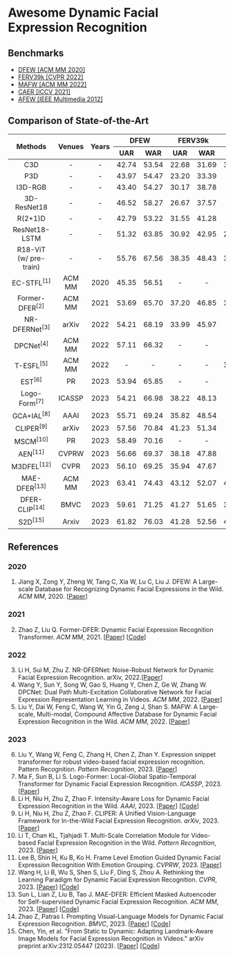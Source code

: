 # Awesome Dynamic Facial Expression Recognition

## Benchmarks 
  - [DFEW [ACM MM 2020]](https://dfew-dataset.github.io/)
  - [FERV39k [CVPR 2022]](https://wangyanckxx.github.io/Proj_CVPR2022_FERV39k.html)
  - [MAFW [ACM MM 2022]](https://mafw-database.github.io/MAFW/)
  - [CAER [ICCV 2021]](https://caer-dataset.github.io/)
  - [AFEW [IEEE Multimedia 2012]](https://cs.anu.edu.au/few/AFEW.html)

## Comparison of State-of-the-Art
<table>
<thead>
  <tr>
    <th style="text-align: center" rowspan="2">Methods</th>
    <th style="text-align: center" rowspan="2">Venues</th>
    <th style="text-align: center" rowspan="2">Years</th>
    <th style="text-align: center" colspan="2">DFEW</th>
    <th style="text-align: center" colspan="2">FERV39k</th>
    <th style="text-align: center" colspan="2">MAFW</th>
  </tr>
  <tr>
    <th style="text-align: center">UAR</th>
    <th style="text-align: center">WAR</th>
    <th style="text-align: center">UAR</th>
    <th style="text-align: center">WAR</th>
    <th style="text-align: center">UAR</th>
    <th style="text-align: center">WAR</th>
  </tr>
</thead>
<tbody>
  <tr>
    <td style="text-align: center">C3D</td>
    <td style="text-align: center">-</td>
    <td style="text-align: center">-</td>
    <td style="text-align: center">42.74</td>
    <td style="text-align: center">53.54</td>
    <td style="text-align: center">22.68</td>
    <td style="text-align: center">31.69</td>
    <td style="text-align: center">31.17 </td>
    <td style="text-align: center">42.25 </td>
  </tr>
  <tr>
    <td style="text-align: center">P3D</td>
    <td style="text-align: center">-</td>
    <td style="text-align: center">-</td>
    <td style="text-align: center">43.97</td>
    <td style="text-align: center">54.47</td>
    <td style="text-align: center">23.20</td>
    <td style="text-align: center">33.39</td>
    <td style="text-align: center">-</td>
    <td style="text-align: center">-</td>
  </tr>
  <tr>
    <td style="text-align: center">I3D-RGB</td>
    <td style="text-align: center">-</td>
    <td style="text-align: center">-</td>
    <td style="text-align: center">43.40</td>
    <td style="text-align: center">54.27</td>
    <td style="text-align: center">30.17</td>
    <td style="text-align: center">38.78</td>
    <td style="text-align: center">-</td>
    <td style="text-align: center">-</td>
  </tr>
  <tr>
    <td style="text-align: center">3D-ResNet18</td>
    <td style="text-align: center">-</td>
    <td style="text-align: center">-</td>
    <td style="text-align: center">46.52</td>
    <td style="text-align: center">58.27</td>
    <td style="text-align: center">26.67</td>
    <td style="text-align: center">37.57</td>
    <td style="text-align: center">-</td>
    <td style="text-align: center">-</td>
  </tr>
  <tr>
    <td style="text-align: center">R(2+1)D</td>
    <td style="text-align: center">-</td>
    <td style="text-align: center">-</td>
    <td style="text-align: center">42.79</td>
    <td style="text-align: center">53.22</td>
    <td style="text-align: center">31.55</td>
    <td style="text-align: center">41.28</td>
    <td style="text-align: center">-</td>
    <td style="text-align: center">-</td>
  </tr>
  <tr>
    <td style="text-align: center">ResNet18-LSTM</td>
    <td style="text-align: center">-</td>
    <td style="text-align: center">-</td>
    <td style="text-align: center">51.32</td>
    <td style="text-align: center">63.85</td>
    <td style="text-align: center">30.92</td>
    <td style="text-align: center">42.95</td>
    <td style="text-align: center">28.08</td>
    <td style="text-align: center">39.38</td>
  </tr>
  <tr>
    <td style="text-align: center">R18-ViT (w/ pre-train)</td>
    <td style="text-align: center">-</td>
    <td style="text-align: center">-</td>
    <td style="text-align: center">55.76</td>
    <td style="text-align: center">67.56</td>
    <td style="text-align: center">38.35</td>
    <td style="text-align: center">48.43</td>
    <td style="text-align: center">35.80</td>
    <td style="text-align: center">47.72</td>
  </tr>
  <tr>
    <td style="text-align: center">EC-STFL<sup>[1]</sup></td>
    <td style="text-align: center">ACM MM</td>
    <td style="text-align: center">2020</td>
    <td style="text-align: center">45.35</td>
    <td style="text-align: center">56.51</td>
    <td style="text-align: center">-</td>
    <td style="text-align: center">-</td>
    <td style="text-align: center">-</td>
    <td style="text-align: center">-</td>
  </tr>
  <tr>
    <td style="text-align: center">Former-DFER<sup>[2]</sup></td>
    <td style="text-align: center">ACM MM</td>
    <td style="text-align: center">2021</td>
    <td style="text-align: center">53.69</td>
    <td style="text-align: center">65.70</td>
    <td style="text-align: center">37.20</td>
    <td style="text-align: center">46.85</td>
    <td style="text-align: center">31.16 </td>
    <td style="text-align: center">43.27</td>
  </tr>
  <tr>
    <td style="text-align: center">NR-DFERNet<sup>[3]</sup></td>
    <td style="text-align: center">arXiv</td>
    <td style="text-align: center">2022</td>
    <td style="text-align: center">54.21</td>
    <td style="text-align: center">68.19</td>
    <td style="text-align: center">33.99</td>
    <td style="text-align: center">45.97</td>
    <td style="text-align: center">-</td>
    <td style="text-align: center">-</td>
  </tr>
  <tr>
    <td style="text-align: center">DPCNet<sup>[4]</sup></td>
    <td style="text-align: center">ACM MM</td>
    <td style="text-align: center">2022</td>
    <td style="text-align: center">57.11</td>
    <td style="text-align: center">66.32</td>
    <td style="text-align: center">-</td>
    <td style="text-align: center">-</td>
    <td style="text-align: center">-</td>
    <td style="text-align: center">-</td>
  </tr>
  <tr>
    <td style="text-align: center">T-ESFL<sup>[5]</sup></td>
    <td style="text-align: center">ACM MM</td>
    <td style="text-align: center">2022</td>
    <td style="text-align: center">-</td>
    <td style="text-align: center">-</td>
    <td style="text-align: center">-</td>
    <td style="text-align: center">-</td>
    <td style="text-align: center">33.28 </td>
    <td style="text-align: center">48.18</td>
  </tr>
  <tr>
    <td style="text-align: center">EST<sup>[6]</sup></td>
    <td style="text-align: center">PR</td>
    <td style="text-align: center">2023</td>
    <td style="text-align: center">53.94</td>
    <td style="text-align: center">65.85</td>
    <td style="text-align: center">-</td>
    <td style="text-align: center">-</td>
    <td style="text-align: center">-</td>
    <td style="text-align: center">-</td>
  </tr>
  <tr>
    <td style="text-align: center">Logo-Form<sup>[7]</sup></td>
    <td style="text-align: center">ICASSP</td>
    <td style="text-align: center">2023</td>
    <td style="text-align: center">54.21</td>
    <td style="text-align: center">66.98</td>
    <td style="text-align: center">38.22</td>
    <td style="text-align: center">48.13</td>
    <td style="text-align: center">-</td>
    <td style="text-align: center">-</td>
  </tr>
  <tr>
    <td style="text-align: center">GCA+IAL<sup>[8]</sup></td>
    <td style="text-align: center">AAAI</td>
    <td style="text-align: center">2023</td>
    <td style="text-align: center">55.71</td>
    <td style="text-align: center">69.24</td>
    <td style="text-align: center">35.82</td>
    <td style="text-align: center">48.54</td>
    <td style="text-align: center">-</td>
    <td style="text-align: center">-</td>
  </tr>
  <tr>
    <td style="text-align: center">CLIPER<sup>[9]</sup></td>
    <td style="text-align: center">arXiv</td>
    <td style="text-align: center">2023</td>
    <td style="text-align: center">57.56</td>
    <td style="text-align: center">70.84</td>
    <td style="text-align: center">41.23</td>
    <td style="text-align: center">51.34</td>
    <td style="text-align: center">-</td>
    <td style="text-align: center">-</td>
  </tr>
  <tr>
    <td style="text-align: center">MSCM<sup>[10]</sup></td>
    <td style="text-align: center">PR</td>
    <td style="text-align: center">2023</td>
    <td style="text-align: center">58.49</td>
    <td style="text-align: center">70.16</td>
    <td style="text-align: center">-</td>
    <td style="text-align: center">-</td>
    <td style="text-align: center">-</td>
    <td style="text-align: center">-</td>
  </tr>
  <tr>
    <td style="text-align: center">AEN<sup>[11]</sup></td>
    <td style="text-align: center">CVPRW</td>
    <td style="text-align: center">2023</td>
    <td style="text-align: center">56.66</td>
    <td style="text-align: center">69.37</td>
    <td style="text-align: center">38.18</td>
    <td style="text-align: center">47.88</td>
    <td style="text-align: center">-</td>
    <td style="text-align: center">-</td>
  </tr>
  <tr>
    <td style="text-align: center">M3DFEL<sup>[12]</sup></td>
    <td style="text-align: center">CVPR</td>
    <td style="text-align: center">2023</td>
    <td style="text-align: center">56.10</td>
    <td style="text-align: center">69.25</td>
    <td style="text-align: center">35.94</td>
    <td style="text-align: center">47.67</td>
    <td style="text-align: center">-</td>
    <td style="text-align: center">-</td>
  </tr>
  <tr>
    <td style="text-align: center">MAE-DFER<sup>[13]</sup></td>
    <td style="text-align: center">ACM MM</td>
    <td style="text-align: center">2023</td>
    <td style="text-align: center">63.41</td>
    <td style="text-align: center">74.43</td>
    <td style="text-align: center">43.12</td>
    <td style="text-align: center">52.07</td>
    <td style="text-align: center">41.62</td>
    <td style="text-align: center">54.31</td>
  </tr>
  <tr>
    <td style="text-align: center">DFER-CLIP<sup>[14]</sup></td>
    <td style="text-align: center">BMVC</td>
    <td style="text-align: center">2023</td>
    <td style="text-align: center">59.61</td>
    <td style="text-align: center">71.25</td>
    <td style="text-align: center">41.27</td>
    <td style="text-align: center">51.65</td>
    <td style="text-align: center">39.89</td>
    <td style="text-align: center">52.55</td>
  </tr> 
  <tr>
    <td style="text-align: center">S2D<sup>[15]</sup></td>
    <td style="text-align: center">Arxiv</td>
    <td style="text-align: center">2023</td>
    <td style="text-align: center">61.82</td>
    <td style="text-align: center">76.03</td>
    <td style="text-align: center">41.28</td>
    <td style="text-align: center">52.56</td>
    <td style="text-align: center">41.86</td>
    <td style="text-align: center">57.37</td>
  </tr> 
<!-- copy this to add new methods
  <tr>
    <td style="text-align: center"></td>
    <td style="text-align: center"></td>
    <td style="text-align: center"></td>
    <td style="text-align: center"></td>
    <td style="text-align: center"></td>
    <td style="text-align: center"></td>
    <td style="text-align: center"></td>
    <td style="text-align: center"></td>
    <td style="text-align: center"></td>
  </tr> 
-->
</tbody>
</table>

## References
<!-- Using Vancouver Format -->
### 2020
1. Jiang X, Zong Y, Zheng W, Tang C, Xia W, Lu C, Liu J. DFEW: A Large-scale Database for Recognizing Dynamic Facial Expressions in the Wild. *ACM MM*, 2020. [[Paper](https://doi.org/10.1145/3394171.3413620)]
### 2021
2. Zhao Z, Liu Q. Former-DFER: Dynamic Facial Expression Recognition Transformer. *ACM MM*, 2021. [[Paper](https://doi.org/10.1145/3474085.3475292)] [[Code](https://github.com/zengqunzhao/Former-DFER)]
### 2022
3. Li H, Sui M, Zhu Z. NR-DFERNet: Noise-Robust Network for Dynamic Facial Expression Recognition. arXiv, 2022.[[Paper](https://arxiv.org/abs/2206.04975)]
4. Wang Y, Sun Y, Song W, Gao S, Huang Y, Chen Z, Ge W, Zhang W. DPCNet: Dual Path Multi-Excitation Collaborative Network for Facial Expression Representation Learning in Videos. *ACM MM*, 2022. [[Paper](https://doi.org/10.1145/3503161.3547865)]
5. Liu Y, Dai W, Feng C, Wang W, Yin G, Zeng J, Shan S. MAFW: A Large-scale, Multi-modal, Compound Affective Database for Dynamic Facial Expression Recognition in the Wild. *ACM MM*, 2022. [[Paper](https://mafw-database.github.io/MAFW/)]
### 2023
6. Liu Y, Wang W, Feng C, Zhang H, Chen Z, Zhan Y. Expression snippet transformer for robust video-based facial expression recognition. Pattern Recognition. *Pattern Recognition*, 2023. [[Paper](https://doi.org/10.1016/j.patcog.2023.109368)]
7. Ma F, Sun B, Li S. Logo-Former: Local-Global Spatio-Temporal Transformer for Dynamic Facial Expression Recognition. *ICASSP*, 2023. [[Paper](https://ieeexplore.ieee.org/abstract/document/10095448)]
8. Li H, Niu H, Zhu Z, Zhao F. Intensity-Aware Loss for Dynamic Facial Expression Recognition in the Wild. *AAAI*, 2023. [[Paper](https://arxiv.org/abs/2208.10335)] [[Code](https://github.com/muse1998/IAL-for-Facial-Expression-Recognition)] 
9. Li H, Niu H, Zhu Z, Zhao F. CLIPER: A Unified Vision-Language Framework for In-the-Wild Facial Expression Recognition. *arXiv*, 2023. [[Paper](https://arxiv.org/abs/2303.00193)] 
10. Li T, Chan KL, Tjahjadi T. Multi-Scale Correlation Module for Video-based Facial Expression Recognition in the Wild. *Pattern Recognition*, 2023. [[Paper](https://doi.org/10.1016/j.patcog.2023.109691)]
11. Lee B, Shin H, Ku B, Ko H. Frame Level Emotion Guided Dynamic Facial Expression Recognition With Emotion Grouping. *CVPRW*, 2023. [[Paper](https://openaccess.thecvf.com/content/CVPR2023/html/Wang_Rethinking_the_Learning_Paradigm_for_Dynamic_Facial_Expression_Recognition_CVPR_2023_paper.html)] 
12. Wang H, Li B, Wu S, Shen S, Liu F, Ding S, Zhou A. Rethinking the Learning Paradigm for Dynamic Facial Expression Recognition. *CVPR*, 2023. [[Paper](https://openaccess.thecvf.com/content/CVPR2023/html/Wang_Rethinking_the_Learning_Paradigm_for_Dynamic_Facial_Expression_Recognition_CVPR_2023_paper.html)] [[Code](https://github.com/faceeyes/M3DFEL)]
13. Sun L, Lian Z, Liu B, Tao J. MAE-DFER: Efficient Masked Autoencoder for Self-supervised Dynamic Facial Expression Recognition. *ACM MM*, 2023. [[Paper](https://arxiv.org/abs/2307.02227)] [[Code](https://github.com/sunlicai/MAE-DFER)]
14. Zhao Z, Patras I. Prompting Visual-Language Models for Dynamic Facial Expression Recognition. *BMVC*, 2023. [[Paper](https://arxiv.org/abs/2308.13382)] [[Code](https://github.com/zengqunzhao/DFER-CLIP)]
15. Chen, Yin, et al. "From Static to Dynamic: Adapting Landmark-Aware Image Models for Facial Expression Recognition in Videos." arXiv preprint arXiv:2312.05447 (2023). [[Paper]([https://arxiv.org/abs/2308.13382](https://arxiv.org/abs/2312.05447))] [[Code](https://github.com/MER-LMC/S2D)]
